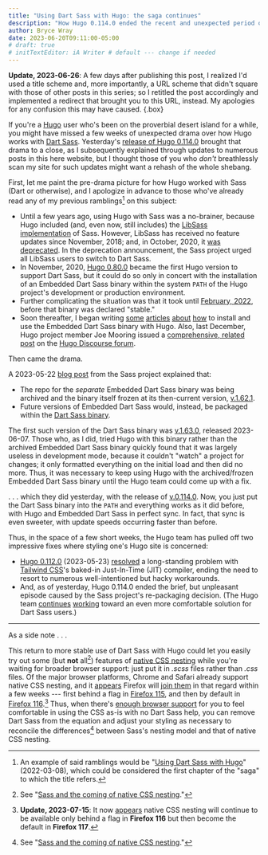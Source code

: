 ```yaml
---
title: "Using Dart Sass with Hugo: the saga continues"
description: "How Hugo 0.114.0 ended the recent and unexpected period of uncertainty over styling one’s website."
author: Bryce Wray
date: 2023-06-20T09:11:00-05:00
# draft: true
# initTextEditor: iA Writer # default --- change if needed
---
```


**Update, 2023-06-26**: A few days after publishing this post, I realized I'd used a title scheme and, more importantly, a URL scheme that didn't square with those of other posts in this series; so I retitled the post accordingly and implemented a redirect that brought you to this URL, instead. My apologies for any confusion this may have caused.
{.box}

If you're a [Hugo](https://gohugo.io) user who's been on the proverbial desert island for a while, you might have missed a few weeks of unexpected drama over how Hugo works with [Dart Sass](https://sass-lang.com/dart-sass). Yesterday's [release of Hugo 0.114.0](https://github.com/gohugoio/hugo/releases/tag/v0.114.0) brought that drama to a close, as I subsequently explained through updates to numerous posts in this here website, but I thought those of you who *don't* breathlessly scan my site for such updates might want a rehash of the whole shebang.

<!--more-->

First, let me paint the pre-drama picture for how Hugo worked with Sass (Dart or otherwise), and I apologize in advance to those who've already read any of my previous ramblings[^ramblings] on this subject:

[^ramblings]: An example of said ramblings would be "[Using Dart Sass with Hugo](/posts/2022/03/using-dart-sass-hugo)" (<span class="nobrk">2022-03-08</span>), which could be considered the first chapter of the "saga" to which the title refers.

- Until a few years ago, using Hugo with Sass was a no-brainer, because Hugo included (and, even now, still includes) the [LibSass implementation](https://sass-lang.com/libsass) of Sass. However, LibSass has received no feature updates since November, 2018; and, in October, 2020, it [was deprecated](https://sass-lang.com/blog/libsass-is-deprecated). In the deprecation announcement, the Sass project urged all LibSass users to switch to Dart Sass.
- In November, 2020, [Hugo 0.80.0](https://github.com/gohugoio/hugo/releases/tag/v0.114.0) became the first Hugo version to support Dart Sass, but it could do so only in concert with the installation of an Embedded Dart Sass binary within the system `PATH` of the Hugo project's development or production environment.
- Further complicating the situation was that it took until [February, 2022](https://github.com/sass/dart-sass-embedded/releases/tag/1.49.5), before that binary was declared "stable."
- Soon thereafter, I began writing [some](/posts/2022/03/using-dart-sass-hugo-sequel/) [articles](/posts/2022/05/using-dart-sass-hugo-github-actions-edition/) [about](/posts/2022/05/using-dart-sass-hugo-nitty-gritty/) [how](/posts/2022/08/using-dart-sass-hugo-gitlab-edition/) to install and use the Embedded Dart Sass binary with Hugo. Also, last December, Hugo project member Joe Mooring issued a [comprehensive, related post](https://discourse.gohugo.io/t/using-the-dart-sass-transpiler/41878) on the [Hugo Discourse forum](https://discourse.gohugo.io).

Then came the drama.

A 2023-05-22 [blog post](https://sass-lang.com/blog/rfc-embedded-protocol-2) from the Sass project explained that:

- The repo for the *separate* Embedded Dart Sass binary was being archived and the binary itself frozen at its then-current version, [v.1.62.1](https://github.com/sass/dart-sass-embedded/releases/tag/1.62.1).
- Future versions of Embedded Dart Sass would, instead, be packaged within the [Dart Sass binary](https://github.com/sass/dart-sass).


The first such version of the Dart Sass binary was [v.1.63.0](https://github.com/sass/dart-sass/releases/tag/1.63.0), released <span class="nobrk">2023-06-07</span>. Those who, as I did, tried Hugo with this binary rather than the archived Embedded Dart Sass binary quickly found that it was largely useless in development mode, because it couldn't "watch" a project for changes; it only formatted everything on the initial load and then did no more. Thus, it was necessary to keep using Hugo with the archived/frozen Embedded Dart Sass binary until the Hugo team could come up with a fix.

. . . which they did yesterday, with the release of [v.0.114.0](https://github.com/gohugoio/hugo/releases/tag/v0.114.0). Now, you just put the Dart Sass binary into the `PATH` and everything works as it did before, with Hugo and Embedded Dart Sass in perfect sync. In fact, that sync is even sweeter, with update speeds occurring faster than before.

Thus, in the space of a few short weeks, the Hugo team has pulled off two impressive fixes where styling one's Hugo site is concerned:

- [Hugo 0.112.0](https://github.com/gohugoio/hugo/releases/tag/v0.112.0) (<span class="nobrk">2023-05-23</span>) [resolved](/posts/2023/06/hugo-tailwind-peace-at-last-maybe/) a long-standing problem with [Tailwind CSS](https://tailwindcss.com)'s baked-in Just-In-Time (JIT) compiler, ending the need to resort to numerous well-intentioned but hacky workarounds.
- And, as of yesterday, Hugo 0.114.0 ended the brief, but unpleasant episode caused by the Sass project's re-packaging decision. (The Hugo team [continues](https://github.com/gohugoio/hugo/issues/8299) [working](https://github.com/gohugoio/hugo/issues/10757) toward an even more comfortable solution for Dart Sass users.)

----

As a side note . . .

This return to more stable use of Dart Sass with Hugo could let you easily try out some (but **not** all[^SassCSSNesting]) features of [native CSS nesting](https://drafts.csswg.org/css-nesting-1/) while you're waiting for broader browser support: just put it in *.scss* files rather than *.css* files. Of the major browser platforms, Chrome and Safari already support native CSS nesting, and it [appears](https://caniuse.com/css-nesting) Firefox will [join them](https://bugzilla.mozilla.org/show_bug.cgi?id=1648037) in that regard within a few weeks --- first behind a flag in [Firefox 115](https://whattrainisitnow.com/release/?version=115), and then by default in [Firefox 116](https://whattrainisitnow.com/release/?version=116).[^FF117] Thus, when there's [enough browser support](https://caniuse.com/css-nesting) for you to feel comfortable in using the CSS as-is with no Dart Sass help, you can remove Dart Sass from the equation and adjust your styling as necessary to reconcile the differences[^SassCSSNesting] between Sass's nesting model and that of native CSS nesting.

[^SassCSSNesting]: See "[Sass and the coming of native CSS nesting](/posts/2023/03/sass-coming-native-css-nesting/)."

[^FF117]: **Update, 2023-07-15**: It now [appears](https://caniuse.com/css-nesting) native CSS nesting will continue to be available only behind a flag in **Firefox 116** but then become the default in **Firefox 117**.
